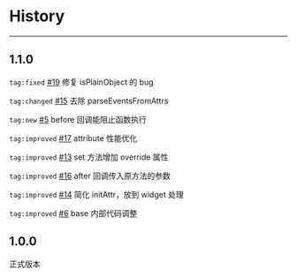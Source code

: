 # History

---

## 1.1.0

`tag:fixed` [#19](https://github.com/aralejs/base/issues/19) 修复 isPlainObject 的 bug

`tag:changed` [#15](https://github.com/aralejs/base/issues/15) 去除 parseEventsFromAttrs

`tag:new` [#5](https://github.com/aralejs/base/issues/5) before 回调能阻止函数执行

`tag:improved` [#17](https://github.com/aralejs/base/issues/17) attribute 性能优化

`tag:improved` [#13](https://github.com/aralejs/base/pull/13) set 方法增加 override 属性

`tag:improved` [#16](https://github.com/aralejs/base/issues/16) after 回调传入原方法的参数

`tag:improved` [#14](https://github.com/aralejs/base/issues/14) 简化 initAttr，放到 widget 处理

`tag:improved` [#6](https://github.com/aralejs/base/issues/6) base 内部代码调整

## 1.0.0

正式版本